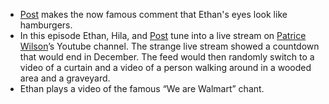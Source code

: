 * [Post](/people/apost) makes the now famous comment that Ethan's eyes look like hamburgers.
* In this episode Ethan, Hila, and [Post](/people/apost) tune into a live stream on [Patrice Wilson](/people/pwilson)’s Youtube channel. The strange live stream showed a countdown that would end in December. The feed would then randomly switch to a video of a curtain and a video of a person walking around in a wooded area and a graveyard.
* Ethan plays a video of the famous “We are Walmart” chant.
